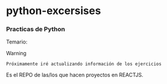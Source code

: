 # python-excersises

<h3 >Practicas de Python</h3>


Temario:

> [!WARNING]
`Próximamente iré actualizando
información de los ejercicios`

Es el REPO de las/los que hacen proyectos en REACTJS.
